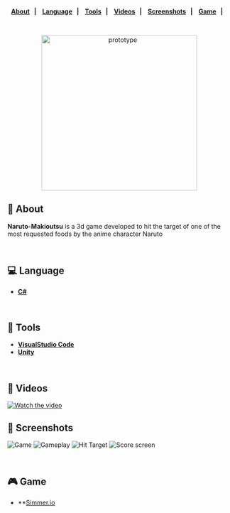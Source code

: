 <strong>
<br>
<p align="center">
  <a href="#bookmark-about">About</a>&nbsp;&nbsp;&nbsp;|&nbsp;&nbsp;&nbsp;
  <a href="#computer-language">Language</a>&nbsp;&nbsp;&nbsp;|&nbsp;&nbsp;&nbsp;
  <a href="#wrench-tools">Tools</a>&nbsp;&nbsp;&nbsp;|&nbsp;&nbsp;&nbsp;
  <a href="#camera_flash-videos">Videos</a>&nbsp;&nbsp;&nbsp;|&nbsp;&nbsp;&nbsp;
  <a href="#camera_flash-screenshots">Screenshots</a>&nbsp;&nbsp;&nbsp;|&nbsp;&nbsp;&nbsp;
  <a href="#video_game">Game</a>&nbsp;&nbsp;&nbsp;|&nbsp;&nbsp;&nbsp;

  
</p>
</strong>
<br>

<p align="center">
    <img alt="prototype" src="https://user-images.githubusercontent.com/60415859/116729669-57286b80-a9df-11eb-8630-5c33bd99d1c2.png" height="350px" />
</p>

## :bookmark: About

**Naruto-Makioutsu** is a 3d game developed to hit the target of one of the most requested foods by the anime character Naruto

<br>

## :computer: Language

-  **[C#](https://docs.microsoft.com/en-us/dotnet/csharp/)**

<br>

## :wrench: Tools

- **[VisualStudio Code](https://code.visualstudio.com/)**
- **[Unity](https://unity.com/)**

<br>

## :camera_flash: Videos


[![Watch the video](https://user-images.githubusercontent.com/60415859/116728749-314e9700-a9de-11eb-8e32-8d50f7f70e8c.png)](https://user-images.githubusercontent.com/60415859/116728775-3c092c00-a9de-11eb-83d7-d32e0439b2c8.mp4)


## :camera_flash: Screenshots

![Game](https://user-images.githubusercontent.com/60415859/116728749-314e9700-a9de-11eb-8e32-8d50f7f70e8c.png)
![Gameplay](https://user-images.githubusercontent.com/60415859/116728745-314e9700-a9de-11eb-8c47-a7632a6433da.png)
![Hit Target](https://user-images.githubusercontent.com/60415859/116728746-314e9700-a9de-11eb-8630-6cc063f6be60.png)
![Score screen](https://user-images.githubusercontent.com/60415859/116728744-301d6a00-a9de-11eb-8ad0-beb91bdac9f4.png)

<br>

## :video_game: Game

- **[Simmer.io](https://simmer.io/@brnboges/naruto-makioutsu)
